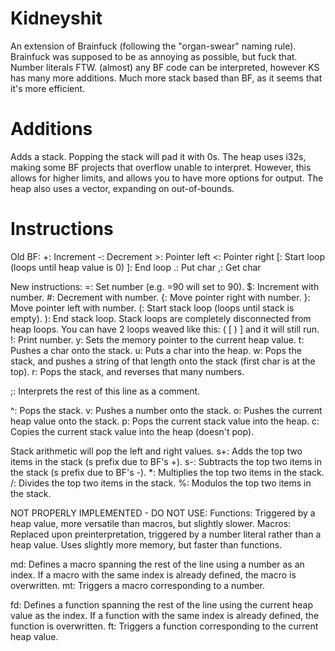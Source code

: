 # Kidneyshit
An extension of Brainfuck (following the "organ-swear" naming rule).
Brainfuck was supposed to be as annoying as possible, but fuck that. Number literals FTW.
(almost) any BF code can be interpreted, however KS has many more additions.
Much more stack based than BF, as it seems that it's more efficient.

# Additions
Adds a stack.
Popping the stack will pad it with 0s.
The heap uses i32s, making some BF projects that overflow unable to interpret. However, this allows for higher limits, and allows you to have more options for output.
The heap also uses a vector, expanding on out-of-bounds.

# Instructions
Old BF:
+: Increment
-: Decrement
\>: Pointer left
<: Pointer right
[: Start loop (loops until heap value is 0)
]: End loop
.: Put char
,: Get char

New instructions:
=: Set number (e.g. =90 will set to 90).
$: Increment with number.
\#: Decrement with number.
{: Move pointer right with number.
}: Move pointer left with number.
(: Start stack loop (loops until stack is empty).
): End stack loop.
Stack loops are completely disconnected from heap loops. You can have 2 loops weaved like this: ( [ ) ] and it will still run.
!: Print number.
y: Sets the memory pointer to the current heap value.
t: Pushes a char onto the stack.
u: Puts a char into the heap.
w: Pops the stack, and pushes a string of that length onto the stack (first char is at the top).
r: Pops the stack, and reverses that many numbers.

;: Interprets the rest of this line as a comment.

^: Pops the stack.
v: Pushes a number onto the stack.
o: Pushes the current heap value onto the stack.
p: Pops the current stack value into the heap.
c: Copies the current stack value into the heap (doesn't pop).

Stack arithmetic will pop the left and right values.
s+: Adds the top two items in the stack (s prefix due to BF's +).
s-: Subtracts the top two items in the stack (s prefix due to BF's -).
*: Multiplies the top two items in the stack.
/: Divides the top two items in the stack.
\%: Modulos the top two items in the stack.

NOT PROPERLY IMPLEMENTED - DO NOT USE:
Functions: Triggered by a heap value, more versatile than macros, but slightly slower.
Macros: Replaced upon preinterpretation, triggered by a number literal rather than a heap value. Uses slightly more memory, but faster than functions.

md: Defines a macro spanning the rest of the line using a number as an index. If a macro with the same index is already defined, the macro is overwritten.
mt: Triggers a macro corresponding to a number.

fd: Defines a function spanning the rest of the line using the current heap value as the index. If a function with the same index is already defined, the function is overwritten.
ft: Triggers a function corresponding to the current heap value.
